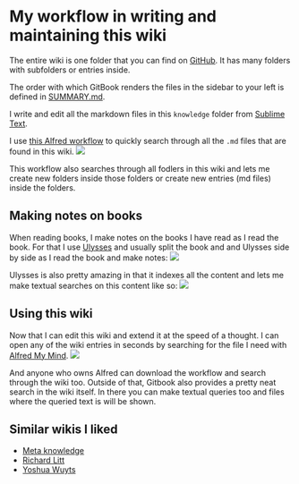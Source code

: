 # My workflow in writing and maintaining this wiki
The entire wiki is one folder that you can find on [GitHub](https://github.com/nikitavoloboev/knowledge). It has many folders with subfolders or entries inside.

The order with which GitBook renders the files in the sidebar to your left is defined in [SUMMARY.md](https://github.com/nikitavoloboev/knowledge/blob/master/SUMMARY.md).

I write and edit all the markdown files in this `knowledge` folder from [Sublime Text](../text-editors/sublime-text.md).

I use [this Alfred workflow](https://github.com/nikitavoloboev/small-workflows/blob/master/personal/Manage%20wiki.alfredworkflow?raw=true) to quickly search through all the `.md` files that are found in this wiki.
![](https://i.imgur.com/cMRiq59.png)

This workflow also searches through all fodlers in this wiki and lets me create new folders inside those folders or create new entries (md files) inside the folders.

## Making notes on books
When reading books, I make notes on the books I have read as I read the book. For that I use [Ulysses](../macOS/apps/ulysses.md) and usually split the book and and Ulysses side by side as I read the book and make notes:
![](https://i.imgur.com/E392tIl.png)

Ulysses is also pretty amazing in that it indexes all the content and lets me make textual searches on this content like so:
![](https://i.imgur.com/fDF8oXK.png)

## Using this wiki
Now that I can edit this wiki and extend it at the speed of a thought. I can open any of the wiki entries in seconds by searching for the file I need with [Alfred My Mind](https://github.com/nikitavoloboev/alfred-my-mind).
![](https://i.imgur.com/nrsr1cK.png)

And anyone who owns Alfred can download the workflow and search through the wiki too. Outside of that, Gitbook also provides a pretty neat search in the wiki itself. In there you can make textual queries too and files where the queried text is will be shown.

## Similar wikis I liked
- [Meta knowledge](https://github.com/RichardLitt/knowledge#readme)
- [Richard Litt](https://github.com/RichardLitt/knowledge)
- [Yoshua Wuyts](https://github.com/yoshuawuyts/knowledge)
